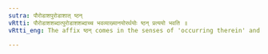 ```yaml
---
sutra: पौरोडाशपुरोडाशात् ष्ठन्
vRtti: पौरोडाशशब्दात्पुरोडाशशब्दाच्च भवव्याख्यानयोरर्थयोः ष्ठन् प्रत्ययो भवति ॥
vRtti_eng: The affix ष्ठन् comes in the senses of 'occurring therein' and 'a commentary thereon', after the words '_paurodasa' and '_purodasa_'.

---
```


